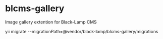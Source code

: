 # blcms-gallery
Image gallery extention for Black-Lamp CMS

yii migrate --migrationPath=@vendor/black-lamp/blcms-gallery/migrations